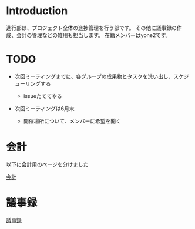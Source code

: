 # Introduction #

進行部は、プロジェクト全体の進捗管理を行う部です。
その他に議事録の作成、会計の管理などの雑用も担当します。
在籍メンバーはyone2です。

# TODO #

  * 次回ミーティングまでに、各グループの成果物とタスクを洗い出し、スケジューリングする
    * issueたててやる

  * 次回ミーティングは6月末
    * 開催場所について、メンバーに希望を聞く

# 会計 #
以下に会計用のページを分けました

[会計](Account.md)

# 議事録 #
[議事録](MeetingLog.md)